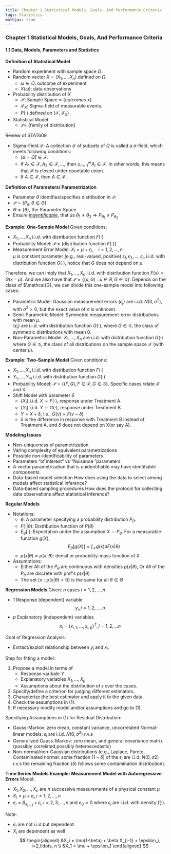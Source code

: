 ```yaml
---
title: Chapter 1 Statistical Models, Goals, And Performance Criteria
tags: Statistics
mathjax: true
---
```


### Chapter 1 Statistical Models, Goals, And Performance Criteria

#### 1.1 Data, Models, Parameters and Statistics

**Definition of Statistical Model**
*   Random experiment with sample space $\Omega$.
*   Random vector $X=(X_1, \ldots, X_n)$ defined on $\Omega$.
    *   $\omega \in \Omega$: outcome of experiment
    *   $X(\omega)$: data observations
*   Probability distribution of $X$
    *   $\mathcal{X}$: Sample Space = $\{outcomes \,\,x\}$
    *   $\mathcal{F}_X$: Sigma-field of measurable events.
    *   $P(\cdot)$ defined on $(\mathcal{X}, \mathcal{F}_X)$
*   Statistical Model
    *   $\mathcal{P} =$ {family of distribution}

Review of STAT609
*   Sigma-Field $\mathcal{F}$: A collection $\mathcal{F}$ of subsets of $\Omega$ is called a $\sigma$-field, which meets following conditions:
    *   $(\emptyset = \bar{\Omega}) \in \mathcal{F}$.
    *   If $A_1 \in \mathcal{F}, A_2\in\mathcal{F}, \ldots$, then $\cup_{i=1}^\infty A_i\in\mathcal{F}$. In other words, this means that $\mathcal{F}$ is closed under countable union.
    *   If $A\in\mathcal{F}$, then $\bar{A}\in\mathcal{F}$.

**Definition of Parameters/ Parametrization**
*   Parameter $\theta$ identifies/specifies distribution in $\mathcal{P}$.
*   $\mathcal{P} = \{P_\theta, \theta\in\Theta\}$
*   $\Theta=\{\theta\}$, the Parameter Space
*   Ensure <u>*indentificable*</u>, that us $\theta_1\neq\theta_2 \Rightarrow P_{\theta_1} \neq P_{\theta_2}$

**Example: One-Sample Model**
Given conditions:
*   $X_1, \ldots, X_n$ i.i.d. with distribution function $F(\cdot)$
*   Probability Model: $\mathcal{P}$ = {distribution function $F(\cdot)$}
*   Measurement Error Model:
    $X_i = \mu + \epsilon_i, \quad i=1,2,\ldots, n$  
    $\mu$ is constant parameter (e.g., real-valued, positive)
    $\epsilon_1, \epsilon_2, \ldots, \epsilon_n$ i.i.d. with distribution function $G(\cdot)$, notice that $G$ does not depend on $\mu$.  

Therefore, we can imply that $X_1, \ldots, X_n$ i.i.d. with distribution function $F(x) = G(x-\mu)$. And we also have that $\mathcal{P} = \{(\mu, G): \mu\in R, G\in\mathcal{G}\}$. Depends on the class of $\mathcal{G}, we can divide this one-sample model into following cases:
*   Parametric Model: Gaussian measurement errors $\{\epsilon_j\}$ are i.i.d. $N(0, \sigma^2)$, with $\sigma^2>0$, but the exact value of $\sigma$ is unknown.
*   Semi-Parametric Model: Symmetric measurement-error distributions with mean $\mu$.  
    $\{\epsilon_j\}$ are i.i.d. with distribution function $G(\cdot)$, where $G\in\mathcal{G}$, the class of symmetric distributions with mean 0.
*   Non-Parametric Model: $X_1, \ldots, X_n$ are i.i.d. with distribution function $G(\cdot)$ where $G\in\mathcal{G}$, the class of all distributions on the sample space $\mathcal{X}$ (with center $\mu$).

**Example: Two-Sample Model**
Given conditions:
*   $X_1, \ldots, X_n$ i.i.d. with distribution function $F(\cdot)$
*   $Y_1, \ldots, Y_m$ i.i.d. with distribution function $G(\cdot)$
*   Probability Model: $\mathcal{P} = \{(F,G), F\in\mathcal{F}, G\in\mathcal{G}\}$. Specific cases relate $\mathcal{F}$ and $\mathcal{G}$.
*   Shift Model with parameter $\delta$
    *   $\{X_i\}$ i.i.d. $X\sim F(\cdot)$, response under Treatment A.
    *   $\{Y_i\}$ i.i.d. $Y\sim G(\cdot)$, response under Treatment B.
    *   $Y=X+\delta$, i.e., $G(v) = F(v-\delta)$
    *   $\delta$ is the difference in response with Treatment B instead of Treatment A, and $\delta$ does not depend on X(or say A).

**Modeling Issues**
*   Non-uniqueness of parametrization
*   Varing complexity of equivalent parametrizations
*   Possible non-identificability of parameters
*   Parameters “of interest” vs “Nuisance ”parameters
*   A vector parametrization that is unidentifiable may have identifiable components.
*   Data-based model selection
    How does using the data to select among models affect statistical inference?
*   Data-based sampling procedures
    How does the protocol for collecting data observations affect statistical inference?

**Regular Models**
*   Notations:
    *   $\theta$: A parameter specifying a probability distribution $P_\theta$.
    *   $F(\cdot |\theta)$: Distribution function of $P(\theta)$
    *   $E_\theta[\cdot]$: Expectation under the assumption $X\sim P_\theta$. For a measurable function $g(X)$,
        $$E_\theta[g(X)] = \int_\mathcal{X}g(x)dF(x|\theta)$$
    *   $p(x|\theta) = p(x; \theta)$: densit or probability-mass function of $X$
*   Assumptions:
    *   Either All of the $P_\theta$ are continuous with densities $p(x|\theta)$, Or All of the $P_\theta$ are discrete with pmf's $p(x|\theta)$
    *   The set $\{x: p(x|\theta) > 0\}$ is the same for all $\theta \in \Theta$

**Regression Models**
Given:
$n$ cases $i=1,2,\ldots, n$
*   1 Response (dependent) variable
    $$y_i, \,i=1,2,\ldots, n$$
*   $p$ Explanatory (independent) variables
    $$x_i = (x_{i,1}, \ldots, x_{i,p})^T, \,i=1,2,\ldots n$$

Goal of Regression Analysis:
*   Extract/exploit relationship between $y_i$ and $x_i$.

Step for fitting a model:
1.  Propose a model in terms of
    *   Response varibale $Y$
    *   Explanatory variables $X_1, \ldots, X_p$
    *   Assumptions about the distribution of $\epsilon$ over the cases.
2.  Specify/define a criterion for judging different estimators.
3.  Characterize the best estimator and apply it to the given data. 
4.  Check the assumptions in (1).
5.  If necessary modify model and/or assumptions and go to (1).

Specifying Assumptions in (1) for Residual Distribution:
*   Gauss-Markov: zero mean, constant variance, uncorrelated Normal-linear models: $\epsilon_i$ are i.i.d. $N(0, σ^2)$ r.v.s
*   Generalized Gauss-Markov: zero mean, and general covariance matrix (possibly correlated,possibly heteroscedastic)
*   Non-normal/non-Gaussian distributions (e.g., Laplace, Pareto, Contaminated normal: some fraction $(1 − δ)$ of the $\epsilon_i$ are i.i.d. $N(0,σ2)$ r.v.s the remaining fraction $(δ)$ follows some contamination distribution).

**Time Series Models**
**Example: Measurement Model with Autoregressive Errors**
Model:
*   $X_1, X_2, \ldots, X_n$ are $n$ successive measurements of a physical constant $\mu$
*   $X_i = \mu + e_i, \,i=1,2,\ldots,n$
*   $e_i = \beta_{e_{i-1}} + \epsilon_i, \,i=2,3,\ldots,n$ and $e_0=0$ where $\epsilon_i$ are i.i.d. with density $f(\cdot)$.

Note:
*   $e_i$ are not i.i.d but dependent.
*   $X_i$ are dependent as well
    $$
    \begin{aligned}
        &X_i = \mu(1-\beta) + \beta X_{i-1} + \epsilon_i, i=2,\ldots, n \\
        &X_1 = \mu + \epsilon_1
    \end{aligned}
    $$
